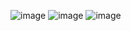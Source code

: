 ![image](https://github.com/user-attachments/assets/3582cb81-c202-4c60-ada3-ff6522421626)
![image](https://github.com/user-attachments/assets/a251312f-e5d5-4f0b-a3a6-d8e570b2595d)
![image](https://github.com/user-attachments/assets/efca6fe5-cf53-4e1f-a8ea-a60e945d8f6d)
